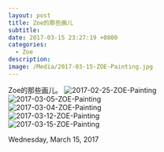 ```yaml
---
layout: post
title: Zoe的那些画儿
subtitle: 
date: 2017-03-15 23:27:19 +0800
categories:
  - Zoe
description: 
image: /Media/2017-03-15-ZOE-Painting.jpg
---
```

Zoe的那些画儿。
![2017-02-25-ZOE-Painting]({{site.cdnlink}}/Media/2017-02-25-ZOE-Painting.jpg)    
![2017-03-05-ZOE-Painting]({{site.cdnlink}}/Media/2017-03-05-ZOE-Painting.jpg)    
![2017-03-04-ZOE-Painting]({{site.cdnlink}}/Media/2017-03-04-ZOE-Painting.jpg)    
![2017-03-12-ZOE-Painting]({{site.cdnlink}}/Media/2017-03-12-ZOE-Painting.jpg)    
![2017-03-15-ZOE-Painting]({{site.cdnlink}}/Media/2017-03-15-ZOE-Painting.jpg)

Wednesday, March 15, 2017